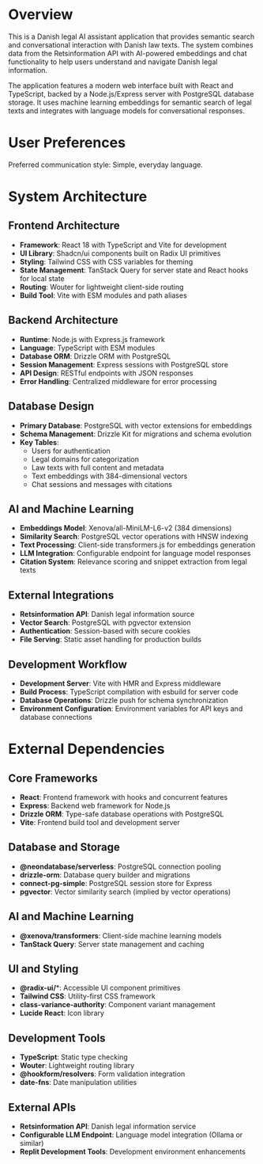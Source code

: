 # Overview

This is a Danish legal AI assistant application that provides semantic search and conversational interaction with Danish law texts. The system combines data from the Retsinformation API with AI-powered embeddings and chat functionality to help users understand and navigate Danish legal information.

The application features a modern web interface built with React and TypeScript, backed by a Node.js/Express server with PostgreSQL database storage. It uses machine learning embeddings for semantic search of legal texts and integrates with language models for conversational responses.

# User Preferences

Preferred communication style: Simple, everyday language.

# System Architecture

## Frontend Architecture
- **Framework**: React 18 with TypeScript and Vite for development
- **UI Library**: Shadcn/ui components built on Radix UI primitives
- **Styling**: Tailwind CSS with CSS variables for theming
- **State Management**: TanStack Query for server state and React hooks for local state
- **Routing**: Wouter for lightweight client-side routing
- **Build Tool**: Vite with ESM modules and path aliases

## Backend Architecture
- **Runtime**: Node.js with Express.js framework
- **Language**: TypeScript with ESM modules
- **Database ORM**: Drizzle ORM with PostgreSQL
- **Session Management**: Express sessions with PostgreSQL store
- **API Design**: RESTful endpoints with JSON responses
- **Error Handling**: Centralized middleware for error processing

## Database Design
- **Primary Database**: PostgreSQL with vector extensions for embeddings
- **Schema Management**: Drizzle Kit for migrations and schema evolution
- **Key Tables**:
  - Users for authentication
  - Legal domains for categorization
  - Law texts with full content and metadata
  - Text embeddings with 384-dimensional vectors
  - Chat sessions and messages with citations

## AI and Machine Learning
- **Embeddings Model**: Xenova/all-MiniLM-L6-v2 (384 dimensions)
- **Similarity Search**: PostgreSQL vector operations with HNSW indexing
- **Text Processing**: Client-side transformers.js for embeddings generation
- **LLM Integration**: Configurable endpoint for language model responses
- **Citation System**: Relevance scoring and snippet extraction from legal texts

## External Integrations
- **Retsinformation API**: Danish legal information source
- **Vector Search**: PostgreSQL with pgvector extension
- **Authentication**: Session-based with secure cookies
- **File Serving**: Static asset handling for production builds

## Development Workflow
- **Development Server**: Vite with HMR and Express middleware
- **Build Process**: TypeScript compilation with esbuild for server code
- **Database Operations**: Drizzle push for schema synchronization
- **Environment Configuration**: Environment variables for API keys and database connections

# External Dependencies

## Core Frameworks
- **React**: Frontend framework with hooks and concurrent features
- **Express**: Backend web framework for Node.js
- **Drizzle ORM**: Type-safe database operations with PostgreSQL
- **Vite**: Frontend build tool and development server

## Database and Storage
- **@neondatabase/serverless**: PostgreSQL connection pooling
- **drizzle-orm**: Database query builder and migrations
- **connect-pg-simple**: PostgreSQL session store for Express
- **pgvector**: Vector similarity search (implied by vector operations)

## AI and Machine Learning
- **@xenova/transformers**: Client-side machine learning models
- **TanStack Query**: Server state management and caching

## UI and Styling
- **@radix-ui/***: Accessible UI component primitives
- **Tailwind CSS**: Utility-first CSS framework
- **class-variance-authority**: Component variant management
- **Lucide React**: Icon library

## Development Tools
- **TypeScript**: Static type checking
- **Wouter**: Lightweight routing library
- **@hookform/resolvers**: Form validation integration
- **date-fns**: Date manipulation utilities

## External APIs
- **Retsinformation API**: Danish legal information service
- **Configurable LLM Endpoint**: Language model integration (Ollama or similar)
- **Replit Development Tools**: Development environment enhancements